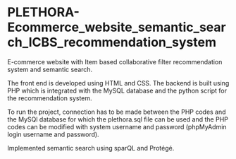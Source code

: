 # PLETHORA-Ecommerce_website_semantic_search_ICBS_recommendation_system

E-commerce website with Item based collaborative filter recommendation system and semantic search.

The front end is developed using HTML and CSS. The backend is built using PHP which is integrated with the MySQL database and the python script for the recommendation system.

To run the project, connection has to be made between the PHP codes and the MySQl database for which the plethora.sql file can be used and the PHP codes can be modified with system username and password (phpMyAdmin login username and password).

Implemented semantic search using sparQL and Protégé.
